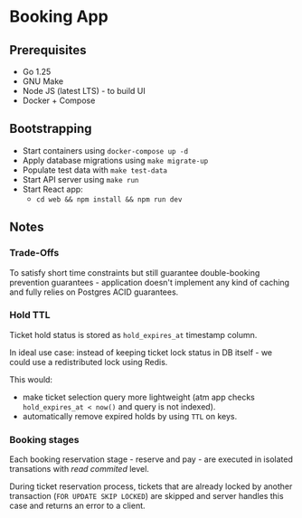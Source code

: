 # Booking App

## Prerequisites 

* Go 1.25
* GNU Make
* Node JS (latest LTS) - to build UI
* Docker + Compose

## Bootstrapping

* Start containers using `docker-compose up -d`
* Apply database migrations using `make migrate-up`
* Populate test data with `make test-data`
* Start API server using `make run`
* Start React app:
  - `cd web && npm install && npm run dev`

## Notes

### Trade-Offs

To satisfy short time constraints but still guarantee double-booking prevention guarantees - application doesn't implement any kind of caching and fully relies on Postgres ACID guarantees.

### Hold TTL

Ticket hold status is stored as `hold_expires_at` timestamp column.

In ideal use case: instead of keeping ticket lock status in DB itself - we could use a redistributed lock using Redis.

This would:
- make ticket selection query more lightweight (atm app checks `hold_expires_at < now()` and query is not indexed).
- automatically remove expired holds by using `TTL` on keys.

### Booking stages

Each booking reservation stage - reserve and pay - are executed in isolated transations with *read commited* level.

During ticket reservation process, tickets that are already locked by another transaction (`FOR UPDATE SKIP LOCKED`) are skipped and server handles this case and returns an error to a client.


